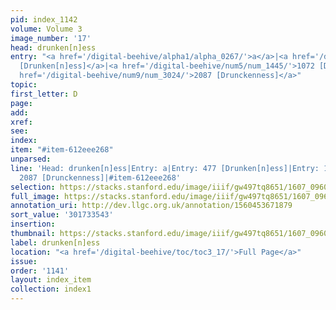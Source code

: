 ```yaml
---
pid: index_1142
volume: Volume 3
image_number: '17'
head: drunken[n]ess
entry: "<a href='/digital-beehive/alpha1/alpha_0267/'>a</a>|<a href='/digital-beehive/num2/num_0597/'>477
  [Drunken[n]ess]</a>|<a href='/digital-beehive/num5/num_1445/'>1072 [Drunken[n]ess]</a>|<a
  href='/digital-beehive/num9/num_3024/'>2087 [Drunckenness]</a>"
topic:
first_letter: D
page:
add:
xref:
see:
index:
item: "#item-612eee268"
unparsed:
line: 'Head: drunken[n]ess|Entry: a|Entry: 477 [Drunken[n]ess]|Entry: 1072 [Drunken[n]ess]|Entry:
  2087 [Drunckenness]|#item-612eee268'
selection: https://stacks.stanford.edu/image/iiif/gw497tq8651/1607_0960/1395,3543,790,158/full/0/default.jpg
full_image: https://stacks.stanford.edu/image/iiif/gw497tq8651/1607_0960/full/full/0/default.jpg
annotation_uri: http://dev.llgc.org.uk/annotation/1560453671879
sort_value: '301733543'
insertion:
thumbnail: https://stacks.stanford.edu/image/iiif/gw497tq8651/1607_0960/1395,3543,790,158/150,/0/default.jpg
label: drunken[n]ess
location: "<a href='/digital-beehive/toc/toc3_17/'>Full Page</a>"
issue:
order: '1141'
layout: index_item
collection: index1
---
```

